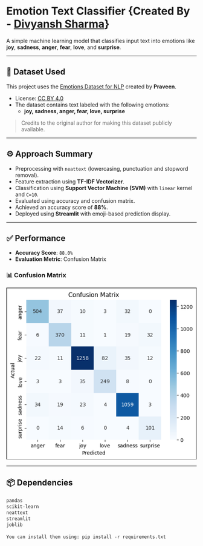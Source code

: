 # Emotion Text Classifier {Created By - [Divyansh Sharma](https://www.linkedin.com/in/divyansh-sharma-b4793026b/)}

A simple machine learning model that classifies input text into emotions like **joy**, **sadness**, **anger**, **fear**, **love**, and **surprise**.

---

## 📂 Dataset Used

This project uses the [Emotions Dataset for NLP](https://www.kaggle.com/datasets/praveengovi/emotions-dataset-for-nlp) created by **Praveen**.

- License: [CC BY 4.0](https://creativecommons.org/licenses/by/4.0/)
- The dataset contains text labeled with the following emotions:
  - **joy, sadness, anger, fear, love, surprise**

> Credits to the original author for making this dataset publicly available.

---

## ⚙️ Approach Summary

- Preprocessing with `neattext` (lowercasing, punctuation and stopword removal).
- Feature extraction using **TF-IDF Vectorizer**.
- Classification using **Support Vector Machine (SVM)** with `linear` kernel and `C=10`.
- Evaluated using accuracy and confusion matrix.
- Achieved an accuracy score of **88%**.
- Deployed using **Streamlit** with emoji-based prediction display.

---
## ✅ Performance

- **Accuracy Score**: `88.0%`
- **Evaluation Metric**: Confusion Matrix

### 📊 Confusion Matrix

![Confusion Matrix](images/confusion_matrix.png)

---
## 📦 Dependencies

```text
pandas
scikit-learn
neattext
streamlit
joblib

You can install them using: pip install -r requirements.txt
